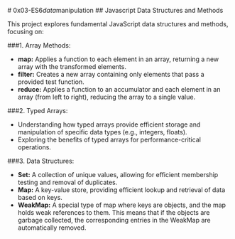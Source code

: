#   0 x 0 3 - E S 6 _ d a t a _ m a n i p u l a t i o n   ## Javascript Data Structures and MethodsThis project explores fundamental JavaScript data structures and methods, focusing on:###1. Array Methods:* **map:**  Applies a function to each element in an array, returning a new array with the transformed elements.* **filter:** Creates a new array containing only elements that pass a provided test function.* **reduce:**  Applies a function to an accumulator and each element in an array (from left to right), reducing the array to a single value.###2. Typed Arrays:* Understanding how typed arrays provide efficient storage and manipulation of specific data types (e.g., integers, floats).* Exploring the benefits of typed arrays for performance-critical operations.###3. Data Structures:* **Set:** A collection of unique values, allowing for efficient membership testing and removal of duplicates.* **Map:** A key-value store, providing efficient lookup and retrieval of data based on keys.* **WeakMap:** A special type of map where keys are objects, and the map holds weak references to them. This means that if the objects are garbage collected, the corresponding entries in the WeakMap are automatically removed.